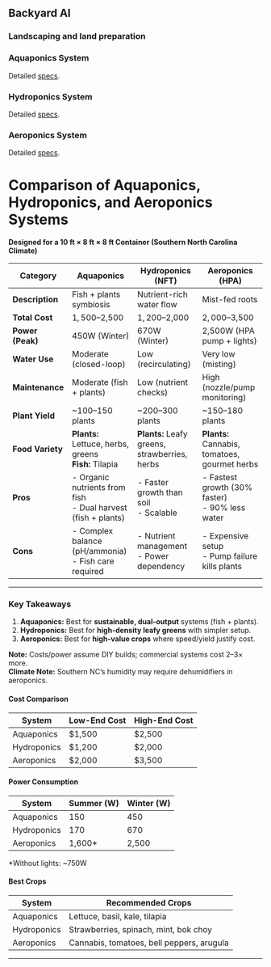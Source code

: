 ## Backyard AI 

### Landscaping and land preparation

### Aquaponics System
Detailed [specs](./Specs-aquaponics.md). 

### Hydroponics System
Detailed [specs](./Specs-hydroponics.md). 

### Aeroponics System
Detailed [specs](./Specs-aeroponics.md). 

# Comparison of Aquaponics, Hydroponics, and Aeroponics Systems  

**Designed for a 10 ft × 8 ft × 8 ft Container (Southern North Carolina Climate)**  

| Category               | Aquaponics                     | Hydroponics (NFT)              | Aeroponics (HPA)               |
|------------------------|--------------------------------|--------------------------------|--------------------------------|
| **Description**        | Fish + plants symbiosis        | Nutrient-rich water flow       | Mist-fed roots                 |
| **Total Cost**         | $1,500–$2,500                 | $1,200–$2,000                 | $2,000–$3,500                 |
| **Power (Peak)**       | 450W (Winter)                 | 670W (Winter)                 | 2,500W (HPA pump + lights)     |
| **Water Use**          | Moderate (closed-loop)         | Low (recirculating)            | Very low (misting)             |
| **Maintenance**        | Moderate (fish + plants)       | Low (nutrient checks)          | High (nozzle/pump monitoring)  |
| **Plant Yield**        | ~100–150 plants               | ~200–300 plants               | ~150–180 plants               |
| **Food Variety**       | **Plants:** Lettuce, herbs, greens<br>**Fish:** Tilapia | **Plants:** Leafy greens, strawberries, herbs | **Plants:** Cannabis, tomatoes, gourmet herbs |
| **Pros**              | - Organic nutrients from fish<br>- Dual harvest (fish + plants) | - Faster growth than soil<br>- Scalable | - Fastest growth (30% faster)<br>- 90% less water |
| **Cons**              | - Complex balance (pH/ammonia)<br>- Fish care required | - Nutrient management<br>- Power dependency | - Expensive setup<br>- Pump failure kills plants |

---

### **Key Takeaways**  
1. **Aquaponics:** Best for **sustainable, dual-output** systems (fish + plants).  
2. **Hydroponics:** Best for **high-density leafy greens** with simpler setup.  
3. **Aeroponics:** Best for **high-value crops** where speed/yield justify cost.  

**Note:** Costs/power assume DIY builds; commercial systems cost 2–3× more.  
**Climate Note:** Southern NC’s humidity may require dehumidifiers in aeroponics.  

#### **Cost Comparison**  
| System      | Low-End Cost | High-End Cost |  
|-------------|-------------|-------------|  
| Aquaponics  | $1,500      | $2,500      |  
| Hydroponics | $1,200      | $2,000      |  
| Aeroponics  | $2,000      | $3,500      |  

#### **Power Consumption**  
| System      | Summer (W) | Winter (W) |  
|-------------|-----------|-----------|  
| Aquaponics  | 150       | 450       |  
| Hydroponics | 170       | 670       |  
| Aeroponics  | 1,600*    | 2,500     |  
*Without lights: ~750W  

#### **Best Crops**  
| System      | Recommended Crops                          |  
|-------------|-------------------------------------------|  
| Aquaponics  | Lettuce, basil, kale, tilapia             |  
| Hydroponics | Strawberries, spinach, mint, bok choy     |  
| Aeroponics  | Cannabis, tomatoes, bell peppers, arugula |  

---